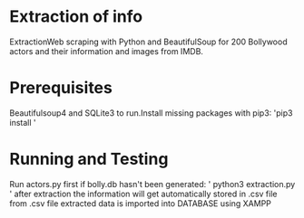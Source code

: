 # Extraction of info
ExtractionWeb scraping with Python and BeautifulSoup for 200 Bollywood actors and their information and images from IMDB.

# Prerequisites
Beautifulsoup4 and SQLite3 to run.Install missing packages with pip3:
'pip3 install <package-name>'

# Running and Testing
Run actors.py first if bolly.db hasn't been generated:
' python3 extraction.py '
after extraction the information will get automatically stored in .csv file
from .csv file extracted data is imported into DATABASE using XAMPP


